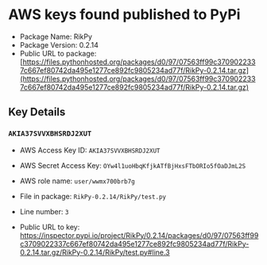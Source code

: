 # AWS keys found published to PyPi

* Package Name: RikPy
* Package Version: 0.2.14
* Public URL to package: [https://files.pythonhosted.org/packages/d0/97/07563ff99c3709022337c667ef80742da495e1277ce892fc9805234ad77f/RikPy-0.2.14.tar.gz](https://files.pythonhosted.org/packages/d0/97/07563ff99c3709022337c667ef80742da495e1277ce892fc9805234ad77f/RikPy-0.2.14.tar.gz)

## Key Details

### `AKIA37SVVXBHSRDJ2XUT`

* AWS Access Key ID: `AKIA37SVVXBHSRDJ2XUT`
* AWS Secret Access Key: `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` 
* AWS role name: `user/wwmx700brb7g`
* File in package: `RikPy-0.2.14/RikPy/test.py`
* Line number: `3`

* Public URL to key: https://inspector.pypi.io/project/RikPy/0.2.14/packages/d0/97/07563ff99c3709022337c667ef80742da495e1277ce892fc9805234ad77f/RikPy-0.2.14.tar.gz/RikPy-0.2.14/RikPy/test.py#line.3


